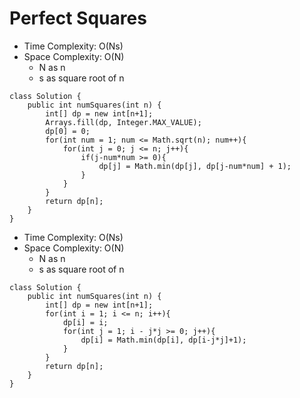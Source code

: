 # Perfect Squares

- Time Complexity: O(Ns)
- Space Complexity: O(N)
  - N as n
  - s as square root of n

```
class Solution {
    public int numSquares(int n) {
        int[] dp = new int[n+1];
        Arrays.fill(dp, Integer.MAX_VALUE);
        dp[0] = 0;
        for(int num = 1; num <= Math.sqrt(n); num++){
            for(int j = 0; j <= n; j++){
                if(j-num*num >= 0){
                    dp[j] = Math.min(dp[j], dp[j-num*num] + 1);
                }
            }
        }
        return dp[n];
    }
}
```

- Time Complexity: O(Ns)
- Space Complexity: O(N)
  - N as n
  - s as square root of n

```
class Solution {
    public int numSquares(int n) {
        int[] dp = new int[n+1];
        for(int i = 1; i <= n; i++){
            dp[i] = i;
            for(int j = 1; i - j*j >= 0; j++){
                dp[i] = Math.min(dp[i], dp[i-j*j]+1);
            }
        }
        return dp[n];
    }
}
```
